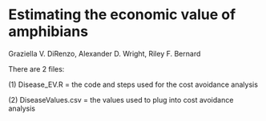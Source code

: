 # Estimating the economic value of amphibians

Graziella V. DiRenzo, Alexander D. Wright, Riley F. Bernard

There are 2 files:

(1) Disease_EV.R = the code and steps used for the cost avoidance analysis

(2) DiseaseValues.csv = the values used to plug into cost avoidance analysis
